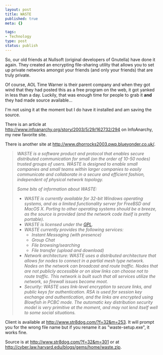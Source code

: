 ```yaml
--- 
layout: post
title: WASTE
published: true
meta: {}

tags: 
- Technology
type: post
status: publish
---
```

So, our old friends at Nullsoft (original developers of Gnutella) have done it again. They created an encrypting file-sharing utility that allows you to set up private networks amongst your friends (and only your friends) that are truly private.

Of course, AOL Time Warner is their parent company and when they got wind that they had posted this as a free program on the web, it got yanked in less than a day. Luckily, that was enough time for people to grab it <strong>and</strong> they had made source available...

I'm not using it at the moment but I do have it installed and am saving the source.

There is an article at <a href="http://www.infoanarchy.org/story/2003/5/29/162732/294">http://www.infoanarchy.org/story/2003/5/29/162732/294</a> on InfoAnarchy, my new favorite site.

There is another site at <a href="http://www.dhorrocks2003.pwp.blueyonder.co.uk/">http://www.dhorrocks2003.pwp.blueyonder.co.uk/</a>.
<blockquote><em>WASTE is a software product and protocol that enables secure distributed communication for small (on the order of 10-50 nodes) trusted groups of users. </em><em>WASTE is designed to enable small companies and small teams within larger companies to easily communicate and collaborate in a secure and efficient fashion, independent of physical network topology. </em>

<em>Some bits of information about WASTE: </em>
<ul>
	<li><em>WASTE is currently available for 32-bit Windows operating systems, and as a limited functionality server for FreeBSD and MacOS X. Porting to other operating systems should be a breeze, as the source is provided (and the network code itself is pretty portable). </em></li>
	<li><em>WASTE is licensed under the <a href="http://www.gnu.org/licenses/gpl.html">GPL</a>. </em></li>
	<li><em>WASTE currently provides the following services: </em>
<ul>
	<li><em>Instant Messaging (with presence) </em></li>
	<li><em>Group Chat </em></li>
	<li><em>File browsing/searching </em></li>
	<li><em>File transfer (upload and download) </em></li>
</ul>
</li>
	<li><em>Network architecture: WASTE uses a distributed architecture that allows for nodes to connect in a partial mesh type network. Nodes on the network can broadcast and route traffic. Nodes that are not publicly accessible or on slow links can choose not to route traffic. This network is built such that all services utilize the network, so firewall issues become moot. </em></li>
	<li><em>Security: WASTE uses link-level encryption to secure links, and public keys for authentication. RSA is used for session key exchange and authentication, and the links are encrypted using Blowfish in PCBC mode. The automatic key distribution security model is very primitive at the moment, and may not lend itself well to some social situations. </em></li>
</ul>
</blockquote>
Client is available at <a href="http://www.str8dog.com/?f=32&m=253">http://www.str8dog.com/?f=32&m=253</a>. It will prompt you for the wrong file name but if you rename it as "waste-setup.exe", it works fine.

Source is at <a href="http://www.str8dog.com/?f=32&m=301">http://www.str8dog.com/?f=32&m=301</a> or at <a href="http://cyber.law.harvard.edu/blogs/gems/home/waste.zip">http://cyber.law.harvard.edu/blogs/gems/home/waste.zip</a>.
